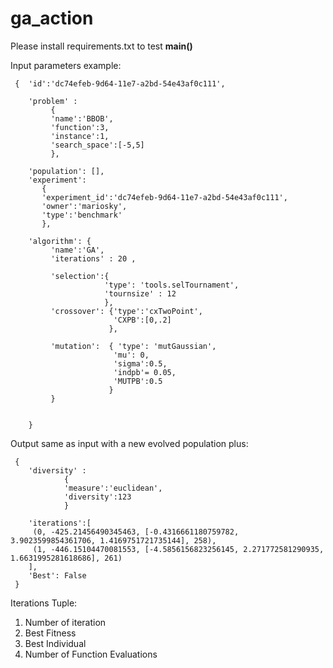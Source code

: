# ga_action

Please install requirements.txt to test __main()__ 


Input parameters example:

```
 {  'id':'dc74efeb-9d64-11e7-a2bd-54e43af0c111',

    'problem' :
         {
         'name':'BBOB',
         'function':3,
         'instance':1,
         'search_space':[-5,5]
         },

    'population': [],
    'experiment':
       {
       'experiment_id':'dc74efeb-9d64-11e7-a2bd-54e43af0c111',
       'owner':'mariosky',
       'type':'benchmark'
       },

    'algorithm': {
         'name':'GA',
         'iterations' : 20 ,

         'selection':{
                     'type': 'tools.selTournament',
                     'tournsize' : 12
                     },
         'crossover': {'type':'cxTwoPoint',
                       'CXPB':[0,.2]
                      },

         'mutation':  { 'type': 'mutGaussian',
                       'mu': 0,
                       'sigma':0.5,
                       'indpb'= 0.05,
                       'MUTPB':0.5
                      }
         }


    }

```




Output same as input with a new evolved population plus:


```
 {
    'diversity' :
            {
            'measure':'euclidean',
            'diversity':123
            }

    'iterations':[
     (0, -425.21456490345463, [-0.4316661180759782, 3.9023599854361706, 1.4169751721735144], 258),
     (1, -446.15104470081553, [-4.5856156823256145, 2.271772581290935, 1.6631995281618686], 261)
    ],
    'Best': False
 }

```



Iterations Tuple:

1. Number of iteration
2. Best Fitness
3. Best Individual
4. Number of Function Evaluations

